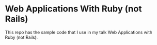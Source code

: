 # Web Applications With Ruby (not Rails)

This repo has the sample code that I use in my talk
Web Applications with Ruby (not Rails).


